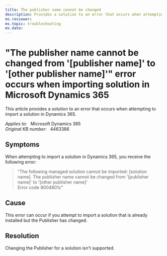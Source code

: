 ```yaml
---
title: The publisher name cannot be changed
description: Provides a solution to an error that occurs when attempting to import a solution in Dynamics 365.
ms.reviewer: 
ms.topic: troubleshooting
ms.date: 
---
```

# "The publisher name cannot be changed from '[publisher name]' to '[other publisher name]'" error occurs when importing solution in Microsoft Dynamics 365

This article provides a solution to an error that occurs when attempting to import a solution in Dynamics 365.

_Applies to:_ &nbsp; Microsoft Dynamics 365  
_Original KB number:_ &nbsp; 4463386

## Symptoms

When attempting to import a solution in Dynamics 365, you receive the following error:

> "The following managed solution cannot be imported: [solution name]. The publisher name cannot be changed from '[publisher name]' to '[other publisher name]'  
Error code 8004801c"

## Cause

This error can occur if you attempt to import a solution that is already installed but the Publisher has changed.

## Resolution

Changing the Publisher for a solution isn't supported.
